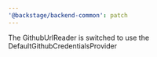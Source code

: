 ```yaml
---
'@backstage/backend-common': patch
---
```


The GithubUrlReader is switched to use the DefaultGithubCredentialsProvider
